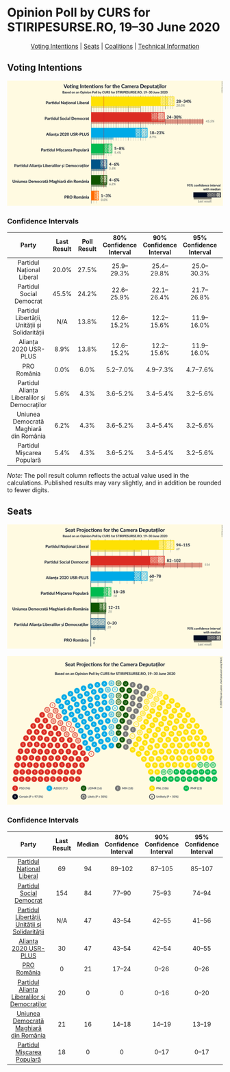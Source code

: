 # Opinion Poll by CURS for STIRIPESURSE.RO, 19–30 June 2020

<p align="center"><a href="#voting-intentions">Voting Intentions</a> | <a href="#seats">Seats</a> | <a href="#coalitions">Coalitions</a> | <a href="#technical-information">Technical Information</a></p>

## Voting Intentions

![Graph with voting intentions not yet produced](2020-06-30-CURS.png "Voting Intentions")

### Confidence Intervals

| Party | Last Result | Poll Result | 80% Confidence Interval | 90% Confidence Interval | 95% Confidence Interval | 99% Confidence Interval |
|:-----:|:-----------:|:-----------:|:-----------------------:|:-----------------------:|:-----------------------:|:-----------------------:|
| Partidul Național Liberal | 20.0% | 27.5% | 25.9–29.3% |25.4–29.8% |25.0–30.3% |24.2–31.1% |
| Partidul Social Democrat | 45.5% | 24.2% | 22.6–25.9% |22.1–26.4% |21.7–26.8% |21.0–27.6% |
| Partidul Libertății, Unității și Solidarității | N/A | 13.8% | 12.6–15.2% |12.2–15.6% |11.9–16.0% |11.3–16.7% |
| Alianța 2020 USR-PLUS | 8.9% | 13.8% | 12.6–15.2% |12.2–15.6% |11.9–16.0% |11.3–16.7% |
| PRO România | 0.0% | 6.0% | 5.2–7.0% |4.9–7.3% |4.7–7.6% |4.4–8.1% |
| Partidul Alianța Liberalilor și Democraților | 5.6% | 4.3% | 3.6–5.2% |3.4–5.4% |3.2–5.6% |2.9–6.1% |
| Uniunea Democrată Maghiară din România | 6.2% | 4.3% | 3.6–5.2% |3.4–5.4% |3.2–5.6% |2.9–6.1% |
| Partidul Mișcarea Populară | 5.4% | 4.3% | 3.6–5.2% |3.4–5.4% |3.2–5.6% |2.9–6.1% |

*Note:* The poll result column reflects the actual value used in the calculations. Published results may vary slightly, and in addition be rounded to fewer digits.

## Seats

![Graph with seats not yet produced](2020-06-30-CURS-seats.png "Seats")

![Graph with seating plan not yet produced](2020-06-30-CURS-seating-plan.png "Seating Plan")

### Confidence Intervals

| Party | Last Result | Median | 80% Confidence Interval | 90% Confidence Interval | 95% Confidence Interval | 99% Confidence Interval |
|:-----:|:-----------:|:------:|:-----------------------:|:-----------------------:|:-----------------------:|:-----------------------:|
| <a href="#partidul-național-liberal">Partidul Național Liberal</a> | 69 | 94 | 89–102 |87–105 |85–107 |82–109 |
| <a href="#partidul-social-democrat">Partidul Social Democrat</a> | 154 | 84 | 77–90 |75–93 |74–94 |71–96 |
| <a href="#partidul-libertății,-unității-și-solidarității">Partidul Libertății, Unității și Solidarității</a> | N/A | 47 | 43–54 |42–55 |41–56 |38–58 |
| <a href="#alianța-2020-usr-plus">Alianța 2020 USR-PLUS</a> | 30 | 47 | 43–54 |42–54 |40–55 |38–58 |
| <a href="#pro-românia">PRO România</a> | 0 | 21 | 17–24 |0–26 |0–26 |0–28 |
| <a href="#partidul-alianța-liberalilor-și-democraților">Partidul Alianța Liberalilor și Democraților</a> | 20 | 0 | 0 |0–16 |0–20 |0–20 |
| <a href="#uniunea-democrată-maghiară-din-românia">Uniunea Democrată Maghiară din România</a> | 21 | 16 | 14–18 |14–19 |13–19 |10–19 |
| <a href="#partidul-mișcarea-populară">Partidul Mișcarea Populară</a> | 18 | 0 | 0 |0–17 |0–17 |0–18 |

